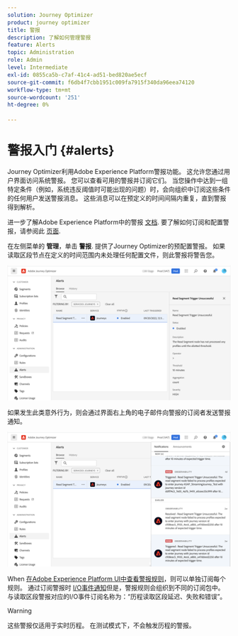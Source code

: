 ```yaml
---
solution: Journey Optimizer
product: journey optimizer
title: 警报
description: 了解如何管理警报
feature: Alerts
topic: Administration
role: Admin
level: Intermediate
exl-id: 0855ca5b-c7af-41c4-ad51-bed820ae5ecf
source-git-commit: f6db4f7cbb1951c009fa7915f340da96eea74120
workflow-type: tm+mt
source-wordcount: '251'
ht-degree: 0%

---
```


# 警报入门 {#alerts}

Journey Optimizer利用Adobe Experience Platform警报功能。 这允许您通过用户界面访问系统警报。 您可以查看可用的警报并订阅它们。 当您操作中达到一组特定条件（例如，系统违反阈值时可能出现的问题）时，会向组织中订阅这些条件的任何用户发送警报消息。 这些消息可以在预定义的时间间隔内重复，直到警报得到解析。

进一步了解Adobe Experience Platform中的警报 [文档](https://experienceleague.adobe.com/docs/experience-platform/observability/alerts/overview.html).
要了解如何订阅和配置警报，请参阅此 [页面](https://experienceleague.adobe.com/docs/experience-platform/observability/alerts/ui.html).

在左侧菜单的 **管理**，单击 **警报**. 提供了Journey Optimizer的预配置警报。 如果读取区段节点在定义的时间范围内未处理任何配置文件，则此警报将警告您。

![](assets/alerts1.png)

如果发生此类意外行为，则会通过界面右上角的电子邮件向警报的订阅者发送警报通知。

![](assets/alerts2.png)

When [在Adobe Experience Platform UI中查看警报规则](https://experienceleague.adobe.com/docs/experience-platform/observability/alerts/ui.html)，则可以单独订阅每个规则。 通过订阅警报时 [I/O事件通知](https://experienceleague.adobe.com/docs/experience-platform/observability/alerts/subscribe.html)但是，警报规则会组织到不同的订阅包中。 与读取区段警报对应的I/O事件订阅名称为：“历程读取区段延迟、失败和错误”。

>[!WARNING]
>
>这些警报仅适用于实时历程。 在测试模式下，不会触发历程的警报。
